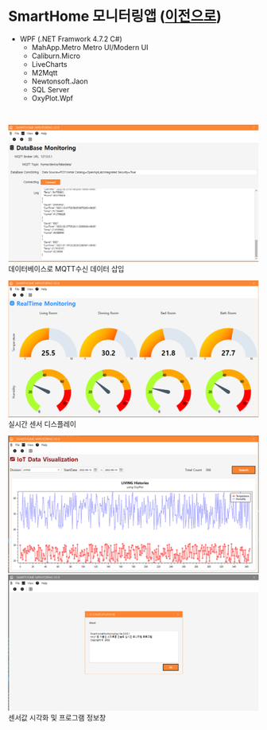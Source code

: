 
# SmartHome 모니터링앱 ([이전으로](https://github.com/Jitae9605/StudyWPF#studywpf))
- WPF (.NET Framwork 4.7.2 C#)
    - MahApp.Metro Metro UI/Modern UI 
    - Caliburn.Micro
    - LiveCharts
    - M2Mqtt
    - Newtonsoft.Jaon
    - SQL Server
    - OxyPlot.Wpf

<br/>

![SmartHomeMonitoringApp](https://github.com/Jitae9605/StudyWPF/blob/main/capture/MQTT_PrintFakeData.png?raw=true)
데이터베이스로 MQTT수신 데이터 삽입

![RealtimeView](https://github.com/Jitae9605/StudyWPF/blob/main/capture/MQTT_LiveChart.png?raw=true)
실시간 센서 디스플레이

![HistoryView](https://github.com/Jitae9605/StudyWPF/blob/main/capture/MQTT_History.png?raw=true)
![About](https://github.com/Jitae9605/StudyWPF/blob/main/capture/MQTT_About.png?raw=true)
센서값 시각화 및 프로그램 정보창
